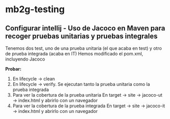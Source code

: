 # mb2g-testing


## Configurar intellij - Uso de Jacoco en Maven para recoger pruebas unitarias y pruebas integrales

Tenemos dos test, uno de una prueba unitaria (el que acaba en test) y otro de prueba integrada (acaba en IT)
Hemos modificado el pom.xml, incluyendo Jacoco

**Probar:**
1. En lifecycle -> clean
2. En lifecycle -> verify. Se ejecutan tanto la prueba unitaria como la prueba integrada
3. Para ver la cobertura de la prueba unitaria
   En target -> site -> jacoco-ut -> index.html y abrirlo con un navegador 
4. Para ver la cobertura de la prueba integrada
   En target -> site -> jacoco-it -> index.html y abrirlo con un navegador 

